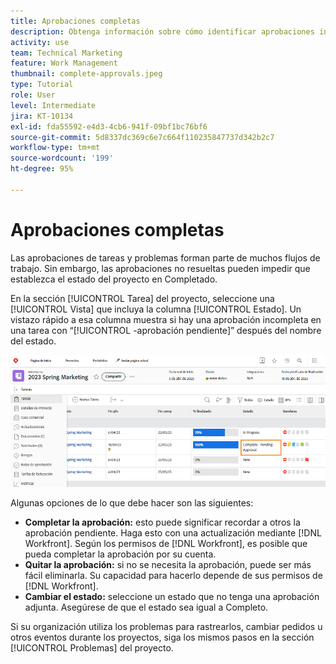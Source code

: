 ```yaml
---
title: Aprobaciones completas
description: Obtenga información sobre cómo identificar aprobaciones incompletas y resolverlas para que pueda cerrar el proyecto en  [!DNL  Workfront].
activity: use
team: Technical Marketing
feature: Work Management
thumbnail: complete-approvals.jpeg
type: Tutorial
role: User
level: Intermediate
jira: KT-10134
exl-id: fda55592-e4d3-4cb6-941f-09bf1bc76bf6
source-git-commit: 5d8337dc369c6e7c664f110235847737d342b2c7
workflow-type: tm+mt
source-wordcount: '199'
ht-degree: 95%

---
```


# Aprobaciones completas

Las aprobaciones de tareas y problemas forman parte de muchos flujos de trabajo. Sin embargo, las aprobaciones no resueltas pueden impedir que establezca el estado del proyecto en Completado.

En la sección [!UICONTROL Tarea] del proyecto, seleccione una [!UICONTROL Vista] que incluya la columna [!UICONTROL Estado]. Un vistazo rápido a esa columna muestra si hay una aprobación incompleta en una tarea con “[!UICONTROL -aprobación pendiente]” después del nombre del estado.

![Proyecto que muestra una aprobación incompleta](assets/planner-fund-approval-pending.png)

Algunas opciones de lo que debe hacer son las siguientes:

* **Completar la aprobación:** esto puede significar recordar a otros la aprobación pendiente. Haga esto con una actualización mediante [!DNL Workfront]. Según los permisos de [!DNL Workfront], es posible que pueda completar la aprobación por su cuenta.
* **Quitar la aprobación:** si no se necesita la aprobación, puede ser más fácil eliminarla. Su capacidad para hacerlo depende de sus permisos de [!DNL Workfront].
* **Cambiar el estado:** seleccione un estado que no tenga una aprobación adjunta. Asegúrese de que el estado sea igual a Completo.

Si su organización utiliza los problemas para rastrearlos, cambiar pedidos u otros eventos durante los proyectos, siga los mismos pasos en la sección [!UICONTROL Problemas] del proyecto.
